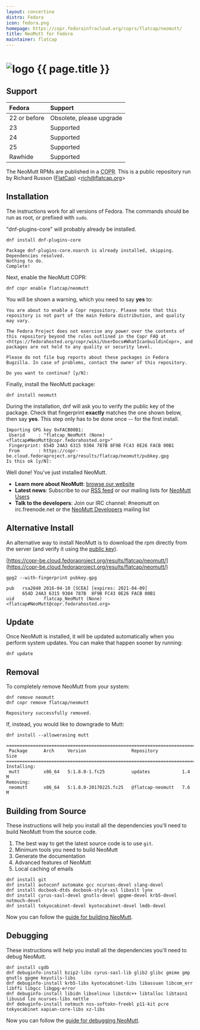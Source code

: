 ```yaml
---
layout: concertina
distro: Fedora
icon: fedora.png
homepage: https://copr.fedorainfracloud.org/coprs/flatcap/neomutt/
title: NeoMutt for Fedora
maintainer: flatcap
---
```


# ![logo](/images/distros/{{page.icon}}) {{ page.title }}

## Support <a class="offset" id="support"></a>

| Fedora       | Support                  |
|:-------------|:-------------------------|
| 22 or before | Obsolete, please upgrade |
| 23           | Supported                |
| 24           | Supported                |
| 25           | Supported                |
| Rawhide      | Supported                |

The NeoMutt RPMs are published in a <abbr title="Cool Other Package Repo">COPR</abbr>.
This is a public repository run by
Richard Russon ([FlatCap](https://github.com/flatcap)) <[rich@flatcap.org](mailto:rich@flatcap.org)>

## Installation <a class="offset" id="install"></a>

The instructions work for all versions of Fedora.
The commands should be run as root, or prefixed with `sudo`.

"dnf-plugins-core" will probably already be installed.

```
dnf install dnf-plugins-core
```

```reply
Package dnf-plugins-core.noarch is already installed, skipping.
Dependencies resolved.
Nothing to do.
Complete!
```

Next, enable the NeoMutt COPR:

```
dnf copr enable flatcap/neomutt
```

You will be shown a warning, which you need to say **yes** to:

```reply
You are about to enable a Copr repository. Please note that this
repository is not part of the main Fedora distribution, and quality
may vary.

The Fedora Project does not exercise any power over the contents of
this repository beyond the rules outlined in the Copr FAQ at
<https://fedorahosted.org/copr/wiki/UserDocs#WhatIcanbuildinCopr>, and
packages are not held to any quality or security level.

Please do not file bug reports about these packages in Fedora
Bugzilla. In case of problems, contact the owner of this repository.

Do you want to continue? [y/N]:
```

Finally, install the NeoMutt package:

```
dnf install neomutt
```

During the installation, dnf will ask you to verify the public key of the package.
Check that fingerprint **exactly** matches the one shown below, then say **yes**.
This step only has to be done once -- for the first install.

```reply
Importing GPG key 0xFACB00B1:
 Userid     : "flatcap_NeoMutt (None) <flatcap#NeoMutt@copr.fedorahosted.org>"
 Fingerprint: 654D 24A3 6315 9304 787B 8F9B FC43 0E26 FACB 00B1
 From       : https://copr-be.cloud.fedoraproject.org/results/flatcap/neomutt/pubkey.gpg
Is this ok [y/N]: 
```

Well done!  You've just installed NeoMutt.

- **Learn more about NeoMutt**: [browse our website](https://www.neomutt.org)
- **Latest news**: Subscribe to our [RSS feed](https://www.neomutt.org/feed.xml) or our mailing lists for
[NeoMutt Users](http://mailman.neomutt.org/mailman/listinfo/neomutt-users-neomutt.org)
- **Talk to the developers**: Join our IRC channel: #neomutt on irc.freenode.net or the
[NeoMutt Developers](http://mailman.neomutt.org/mailman/listinfo/neomutt-devel-neomutt.org) mailing list

## Alternative Install <a class="offset" id="alternate"></a>

An alternative way to install NeoMutt is to download the rpm directly from the server
(and verify it using the [public key](https://copr-be.cloud.fedoraproject.org/results/flatcap/neomutt/pubkey.gpg)).

[https://copr-be.cloud.fedoraproject.org/results/flatcap/neomutt/](https://copr-be.cloud.fedoraproject.org/results/flatcap/neomutt/)

```
gpg2 --with-fingerprint pubkey.gpg
```

```reply
pub   rsa2048 2016-04-10 [SCEA] [expires: 2021-04-09]
      654D 24A3 6315 9304 787B  8F9B FC43 0E26 FACB 00B1
uid           flatcap_NeoMutt (None) <flatcap#NeoMutt@copr.fedorahosted.org>
```

## Update <a class="offset" id="update"></a>

Once NeoMutt is installed, it will be updated automatically when you perform system updates.
You can make that happen sooner by running:

```
dnf update
```

## Removal <a class="offset" id="remove"></a>

To completely remove NeoMutt from your system:

```
dnf remove neomutt
dnf copr remove flatcap/neomutt
```

```reply
Repository successfully removed.
```

If, instead, you would like to downgrade to Mutt:

```
dnf install --allowerasing mutt
```

```reply
========================================================================
 Package      Arch     Version                 Repository          Size
========================================================================
Installing:
 mutt         x86_64   5:1.8.0-1.fc25          updates            1.4 M
Removing:
 neomutt      x86_64   5:1.8.0-20170225.fc25   @flatcap-neomutt   7.6 M
```

## Building from Source <a class="offset" id="build"></a>

These instructions will help you install all the dependencies you'll need to
build NeoMutt from the source code.

1. The best way to get the latest source code is to use `git`.
2. Minimum tools you need to build NeoMutt
3. Generate the documentation
4. Advanced features of NeoMutt
5. Local caching of emails

```
dnf install git
dnf install autoconf automake gcc ncurses-devel slang-devel
dnf install docbook-dtds docbook-style-xsl libxslt lynx
dnf install cyrus-sasl-devel gnutls-devel gpgme-devel krb5-devel notmuch-devel
dnf install tokyocabinet-devel kyotocabinet-devel lmdb-devel
```

Now you can follow the [guide for building NeoMutt](/dev/build).

## Debugging <a class="offset" id="debug"></a>

These instructions will help you install all the dependencies you'll need to
debug NeoMutt.

```
dnf install cgdb
dnf debuginfo-install bzip2-libs cyrus-sasl-lib glib2 glibc gmime gmp gnutls gpgme keyutils-libs
dnf debuginfo-install krb5-libs kyotocabinet-libs libassuan libcom_err libffi libgcc libgpg-error
dnf debuginfo-install libidn libselinux libstdc++ libtalloc libtasn1 libuuid lzo ncurses-libs nettle
dnf debuginfo-install notmuch nss-softokn-freebl p11-kit pcre tokyocabinet xapian-core-libs xz-libs
```

Now you can follow the [guide for debugging NeoMutt](/dev/debug).

